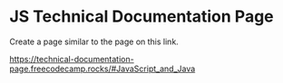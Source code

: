 # JS Technical Documentation Page
Create a page similar to the page on this link.

https://technical-documentation-page.freecodecamp.rocks/#JavaScript_and_Java